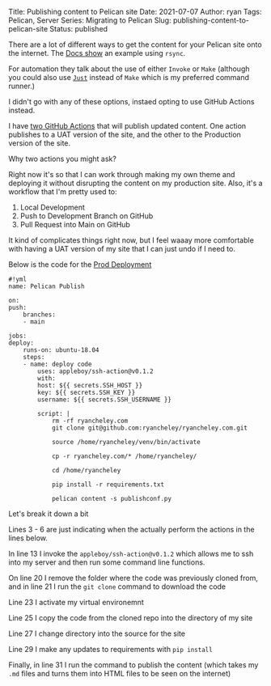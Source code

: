 Title: Publishing content to Pelican site
Date: 2021-07-07
Author: ryan
Tags: Pelican, Server
Series: Migrating to Pelican
Slug: publishing-content-to-pelican-site
Status: published

There are a lot of different ways to get the content for your Pelican site onto the internet. The [Docs show](https://docs.getpelican.com/en/latest/publish.html) an example using `rsync`. 

For automation they talk about the use of either `Invoke` or `Make` (although you could also use [`Just`](https://github.com/casey/just) instead of `Make` which is my preferred command runner.)

I didn't go with any of these options, instaed opting to use GitHub Actions instead. 

I have [two GitHub Actions](https://github.com/ryancheley/ryancheley.com/tree/main/.github/workflows) that will publish updated content. One action publishes to a UAT version of the site, and the other to the Production version of the site. 

Why two actions you might ask? 

Right now it's so that I can work through making my own theme and deploying it without disrupting the content on my production site. Also, it's a workflow that I'm pretty used to:

1. Local Development
2. Push to Development Branch on GitHub
3. Pull Request into Main on GitHub

It kind of complicates things right now, but I feel waaay more comfortable with having a UAT version of my site that I can just undo if I need to. 

Below is the code for the [Prod Deployment](https://raw.githubusercontent.com/ryancheley/ryancheley.com/main/.github/workflows/publish.yml)

    #!yml
    name: Pelican Publish

    on:
    push:
        branches:
        - main

    jobs:
    deploy:
        runs-on: ubuntu-18.04
        steps:
        - name: deploy code
            uses: appleboy/ssh-action@v0.1.2
            with:
            host: ${{ secrets.SSH_HOST }}
            key: ${{ secrets.SSH_KEY }}
            username: ${{ secrets.SSH_USERNAME }}

            script: |
                rm -rf ryancheley.com
                git clone git@github.com:ryancheley/ryancheley.com.git

                source /home/ryancheley/venv/bin/activate

                cp -r ryancheley.com/* /home/ryancheley/

                cd /home/ryancheley

                pip install -r requirements.txt

                pelican content -s publishconf.py


Let's break it down a bit

Lines 3 - 6 are just indicating when the actually perform the actions in the lines below. 

In line 13 I invoke the `appleboy/ssh-action@v0.1.2` which allows me to ssh into my server and then run some command line functions.

On line 20 I remove the folder where the code was previously cloned from, and in line 21 I run the `git clone` command to download the code

Line 23 I activate my virtual environemnt

Line 25 I copy the code from the cloned repo into the directory of my site

Line 27 I change directory into the source for the site

Line 29 I make any updates to requirements with `pip install`

Finally, in line 31 I run the command to publish the content (which takes my `.md` files and turns them into HTML files to be seen on the internet)

